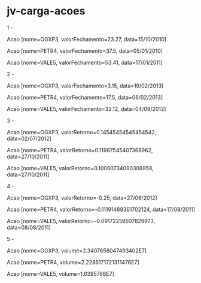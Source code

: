 # jv-carga-acoes

1 - 

Acao [nome=OGXP3, valorFechamento=23.27, data=15/10/2010]

Acao [nome=PETR4, valorFechamento=37.5,  data=05/01/2010]

Acao [nome=VALE5, valorFechamento=53.41, data=17/01/2011]

2 -

Acao [nome=OGXP3, valorFechamento=3.15, data=19/02/2013]

Acao [nome=PETR4, valorFechamento=17.5, data=06/02/2013]

Acao [nome=VALE5, valorFechamento=32.12, data=04/09/2012]

3 -

Acao [nome=OGXP3, valorRetorno=0.14545454545454542, data=02/07/2012]

Acao [nome=PETR4, valorRetorno=0.11987545407368962, data=27/10/2011]

Acao [nome=VALE5, valorRetorno=0.10060734090308958, data=27/10/2011]

4 -

Acao [nome=OGXP3, valorRetorno=-0.25, data=27/06/2012]

Acao [nome=PETR4, valorRetorno=-0.11191489361702124, data=17/08/2011]

Acao [nome=VALE5, valorRetorno=-0.09172259507829973, data=08/08/2011]

5 -

Acao [nome=OGXP3, volume=2.3407658047493402E7]

Acao [nome=PETR4, volume=2.2285171721311476E7]

Acao [nome=VALE5, volume=1.6395768E7]
